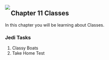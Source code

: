<img align="left" src="http://hermonswebsites.com/Classes/CS/python.png"><H2>Chapter 11 Classes</H2>

In this chapter you will be learning about Classes. 


<h3>Jedi Tasks</h3>
<ol>
  <li>Classy Boats</li>
  <li>Take Home Test</li>
  </ol>
